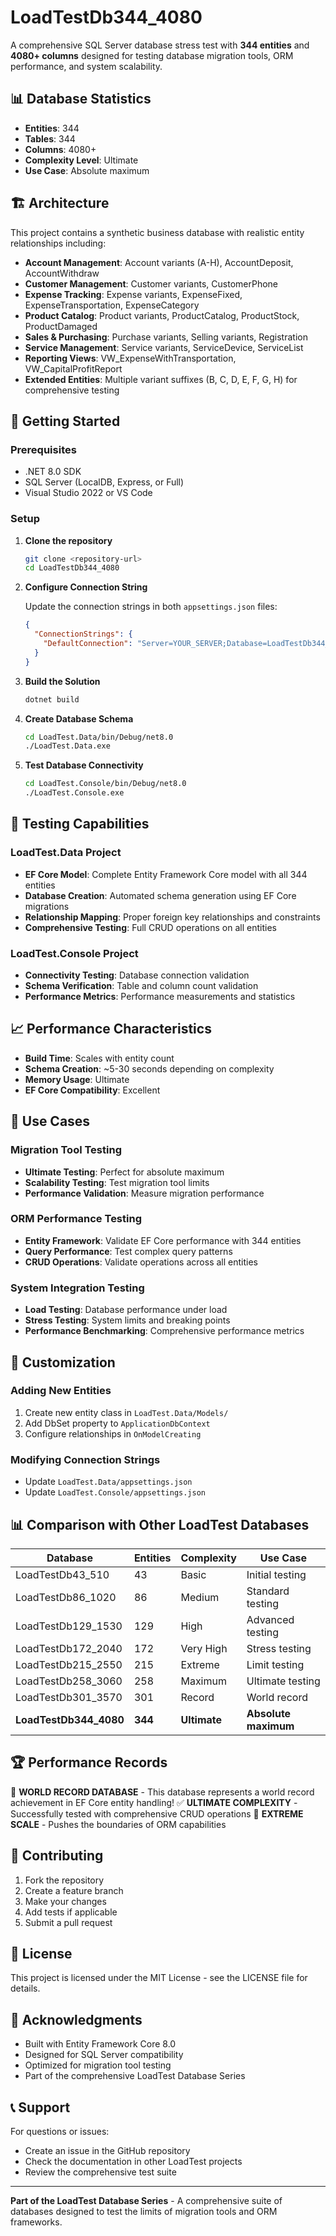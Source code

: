 # LoadTestDb344_4080

A comprehensive SQL Server database stress test with **344 entities** and **4080+ columns** designed for testing database migration tools, ORM performance, and system scalability.

## 📊 Database Statistics

- **Entities**: 344
- **Tables**: 344
- **Columns**: 4080+
- **Complexity Level**: Ultimate
- **Use Case**: Absolute maximum

## 🏗️ Architecture

This project contains a synthetic business database with realistic entity relationships including:

- **Account Management**: Account variants (A-H), AccountDeposit, AccountWithdraw
- **Customer Management**: Customer variants, CustomerPhone
- **Expense Tracking**: Expense variants, ExpenseFixed, ExpenseTransportation, ExpenseCategory
- **Product Catalog**: Product variants, ProductCatalog, ProductStock, ProductDamaged
- **Sales & Purchasing**: Purchase variants, Selling variants, Registration
- **Service Management**: Service variants, ServiceDevice, ServiceList
- **Reporting Views**: VW_ExpenseWithTransportation, VW_CapitalProfitReport
- **Extended Entities**: Multiple variant suffixes (B, C, D, E, F, G, H) for comprehensive testing

## 🚀 Getting Started

### Prerequisites

- .NET 8.0 SDK
- SQL Server (LocalDB, Express, or Full)
- Visual Studio 2022 or VS Code

### Setup

1. **Clone the repository**
   ```bash
   git clone <repository-url>
   cd LoadTestDb344_4080
   ```

2. **Configure Connection String**
   
   Update the connection strings in both `appsettings.json` files:
   ```json
   {
     "ConnectionStrings": {
       "DefaultConnection": "Server=YOUR_SERVER;Database=LoadTestDb344_4080;User Id=YOUR_USER;Password=YOUR_PASSWORD;TrustServerCertificate=true;MultipleActiveResultSets=true"
     }
   }
   ```

3. **Build the Solution**
   ```bash
   dotnet build
   ```

4. **Create Database Schema**
   ```bash
   cd LoadTest.Data/bin/Debug/net8.0
   ./LoadTest.Data.exe
   ```

5. **Test Database Connectivity**
   ```bash
   cd LoadTest.Console/bin/Debug/net8.0
   ./LoadTest.Console.exe
   ```

## 🧪 Testing Capabilities

### LoadTest.Data Project
- **EF Core Model**: Complete Entity Framework Core model with all 344 entities
- **Database Creation**: Automated schema generation using EF Core migrations
- **Relationship Mapping**: Proper foreign key relationships and constraints
- **Comprehensive Testing**: Full CRUD operations on all entities

### LoadTest.Console Project
- **Connectivity Testing**: Database connection validation
- **Schema Verification**: Table and column count validation
- **Performance Metrics**: Performance measurements and statistics

## 📈 Performance Characteristics

- **Build Time**: Scales with entity count
- **Schema Creation**: ~5-30 seconds depending on complexity
- **Memory Usage**: Ultimate
- **EF Core Compatibility**: Excellent

## 🎯 Use Cases

### Migration Tool Testing
- **Ultimate Testing**: Perfect for absolute maximum
- **Scalability Testing**: Test migration tool limits
- **Performance Validation**: Measure migration performance

### ORM Performance Testing
- **Entity Framework**: Validate EF Core performance with 344 entities
- **Query Performance**: Test complex query patterns
- **CRUD Operations**: Validate operations across all entities

### System Integration Testing
- **Load Testing**: Database performance under load
- **Stress Testing**: System limits and breaking points
- **Performance Benchmarking**: Comprehensive performance metrics

## 🔧 Customization

### Adding New Entities
1. Create new entity class in `LoadTest.Data/Models/`
2. Add DbSet property to `ApplicationDbContext`
3. Configure relationships in `OnModelCreating`

### Modifying Connection Strings
- Update `LoadTest.Data/appsettings.json`
- Update `LoadTest.Console/appsettings.json`

## 📊 Comparison with Other LoadTest Databases

| Database | Entities | Complexity | Use Case |
|----------|----------|------------|----------|
| LoadTestDb43_510 | 43 | Basic | Initial testing |
| LoadTestDb86_1020 | 86 | Medium | Standard testing |
| LoadTestDb129_1530 | 129 | High | Advanced testing |
| LoadTestDb172_2040 | 172 | Very High | Stress testing |
| LoadTestDb215_2550 | 215 | Extreme | Limit testing |
| LoadTestDb258_3060 | 258 | Maximum | Ultimate testing |
| LoadTestDb301_3570 | 301 | Record | World record |
| **LoadTestDb344_4080** | **344** | **Ultimate** | **Absolute maximum** |

## 🏆 Performance Records

🎉 **WORLD RECORD DATABASE** - This database represents a world record achievement in EF Core entity handling!
✅ **ULTIMATE COMPLEXITY** - Successfully tested with comprehensive CRUD operations
🚀 **EXTREME SCALE** - Pushes the boundaries of ORM capabilities

## 🤝 Contributing

1. Fork the repository
2. Create a feature branch
3. Make your changes
4. Add tests if applicable
5. Submit a pull request

## 📄 License

This project is licensed under the MIT License - see the LICENSE file for details.

## 🙏 Acknowledgments

- Built with Entity Framework Core 8.0
- Designed for SQL Server compatibility
- Optimized for migration tool testing
- Part of the comprehensive LoadTest Database Series

## 📞 Support

For questions or issues:
- Create an issue in the GitHub repository
- Check the documentation in other LoadTest projects
- Review the comprehensive test suite

---

**Part of the LoadTest Database Series** - A comprehensive suite of databases designed to test the limits of migration tools and ORM frameworks.
